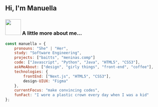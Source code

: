 ## Hi, I'm Manuella


### <img src="https://media.giphy.com/media/VgCDAzcKvsR6OM0uWg/giphy.gif" width="50"> A little more about me...  

```javascript
const manuella = {
    pronouns: "She" | "Her",
    study: "Software Engineering",
    projects: ["baitts", "meninas.comp"]
    code: ["Javascript", "Python", "Java", "HTML5", "CSS3"],
    askMeAbout: ["design", "girly things", "front-end", "coffee"],
    technologies: {
        frontEnd: ["Next.js", "HTML5", "CSS3"],
        design-UIUX: "Figma"
    },
    currentFocus: "make convincing codes",
    funFact: "I wore a plastic crown every day when I was a kid"
};
```
